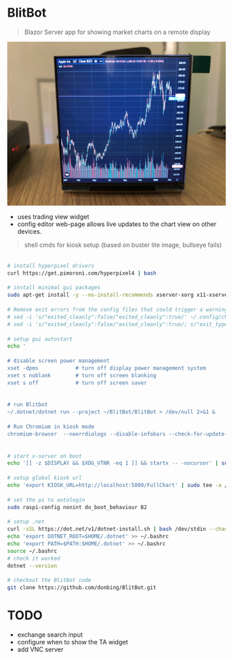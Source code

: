 # BlitBot
> Blazor Server app for showing market charts on a remote display

![BlitBot](docs/images/BlitBot.jpg)



- uses trading view widget
- config editor web-page allows live updates to the chart view on other devices.

> shell cmds for kiosk setup (based on buster lite image, bullseye fails)

```sh

# install hyperpixel drivers
curl https://get.pimoroni.com/hyperpixel4 | bash

# install minimal gui packages
sudo apt-get install -y --no-install-recommends xserver-xorg x11-xserver-utils xinit openbox chromium-browser

# Remove exit errors from the config files that could trigger a warning
# sed -i 's/"exited_cleanly":false/"exited_cleanly":true/' ~/.config/chromium/'Local State'
# sed -i 's/"exited_cleanly":false/"exited_cleanly":true/; s/"exit_type":"[^"]\+"/"exit_type":"Normal"/' ~/.config/chromium/Default/Preferences

# setup gui autostart
echo '

# disable screen power management
xset -dpms            # turn off display power management system
xset s noblank        # turn off screen blanking
xset s off            # turn off screen saver


# run Blitbot
~/.dotnet/dotnet run --project ~/BlitBot/BlitBot > /dev/null 2>&1 &

# Run Chromium in kiosk mode
chromium-browser  --noerrdialogs --disable-infobars --check-for-update-interval=31536000 --kiosk $KIOSK_URL ' | sudo tee -a  /etc/xdg/openbox/autostart


# start x-server on boot
echo '[[ -z $DISPLAY && $XDG_VTNR -eq 1 ]] && startx -- -nocursor' | sudo tee -a ~/.bash_profile

# setup global kiosk url
echo 'export KIOSK_URL=http://localhost:5009/FullChart' | sudo tee -a /etc/xdg/openbox/environment

# set the pi to autologin
sudo raspi-config nonint do_boot_behaviour B2

# setup .net
curl -sSL https://dot.net/v1/dotnet-install.sh | bash /dev/stdin --channel Current
echo 'export DOTNET_ROOT=$HOME/.dotnet' >> ~/.bashrc
echo 'export PATH=$PATH:$HOME/.dotnet' >> ~/.bashrc
source ~/.bashrc
# check it worked
dotnet --version

# checkout the BlitBot code
git clone https://github.com/donbing/BlitBot.git

```


# TODO

 - exchange search input
 - configure when to show the TA widget
 - add VNC server

